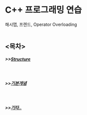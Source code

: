 
<h1>C++ 프로그래밍 연습</h1>
해시맵, 프렌드, Operator Overloading
<br><br>
<h2><목차></h2>
  <h5>>><a href="https://github.com/taehyundev/Cpp_Programming_Practice/tree/master/Structure">Structure</a></h5><br>
  <h5>>><a href="https://github.com/taehyundev/Cpp_Programming_Practice/tree/master/Basic_Summary">기본개념</a></h5><br>
  <h5>>><a href="https://github.com/taehyundev/Cpp_Programming_Practice/tree/master/etc">기타..</a></h5><br>
  
